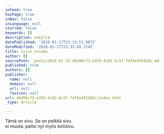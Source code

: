 ```yaml
---
inFeed: true
hasPage: true
inNav: false
inLanguage: null
starred: false
keywords: []
description: onkyllä
datePublished: '2016-01-17T23:33:51.987Z'
dateModified: '2016-01-17T23:33:49.724Z'
title: sivun otsake
author: []
sourcePath: _posts/2016-01-15-d6d98cf3-e359-4c02-bc5f-fdf8e45542bc.md
published: true
authors: []
publisher:
  name: null
  domain: null
  url: null
  favicon: null
url: d6d98cf3-e359-4c02-bc5f-fdf8e45542bc/index.html
_type: Article

---
```

Tämä on sivu. Se on pelkkä sivu  
ei muuta. paitsi nyt myös kotisivu.